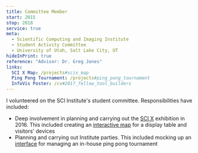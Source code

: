```yaml
---
title: Committee Member
start: 2015
stop: 2018
service: true
meta:
  - Scientific Computing and Imaging Institute
  - Student Activity Committee
  - University of Utah, Salt Lake City, UT
hideInPrint: true
reference: "Advisor: Dr. Greg Jones"
links:
  SCI X Map: /projects#scix_map
  Ping Pong Tournament: /projects#ping_pong_tournament
  InfoVis Poster: /cv#2017_fellow_tool_builders
---
```


I volunteered on the SCI Institute's student committee. Responsibilities have included:

- Deep involvement in planning and carrying out the [SCI X](http://sci.utah.edu/the-institute/events/day/20161116.html) exhibition in 2016. This included creating an [interactive map](https://github.com/alex-r-bigelow/scix-map) for a display table and visitors' devices
- Planning and carrying out Institute parties. This included mocking up an [interface](https://github.com/alex-r-bigelow/ping-pong-tournament) for managing an in-house ping pong tournament
